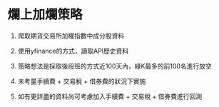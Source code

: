 # 爛上加爛策略

1. 爬取期貨交易所加權指數中成分股資料

2. 使用yfinance的方式，讀取API歷史資料

3. 策略想法是採取後段班的方式近100天內，綠K最多的前100名進行放空

4. 未考量手續費 + 交易稅 + 借券費的狀況下實施

5. 如有更詳盡的資料尚可考慮加入手續費 + 交易稅 + 借券費進行回測